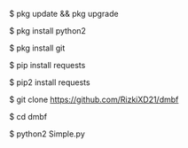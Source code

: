 $ pkg update && pkg upgrade

$ pkg install python2

$ pkg install git

$ pip install requests

$ pip2 install requests

$ git clone https://github.com/RizkiXD21/dmbf

$ cd dmbf

$ python2 Simple.py
